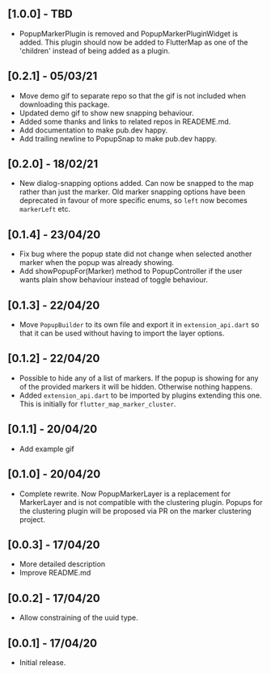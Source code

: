 ## [1.0.0] - TBD

* PopupMarkerPlugin is removed and PopupMarkerPluginWidget is added. This plugin
  should now be added to FlutterMap as one of the 'children' instead of being
  added as a plugin.

## [0.2.1] - 05/03/21

* Move demo gif to separate repo so that the gif is not included when downloading this package.
* Updated demo gif to show new snapping behaviour.
* Added some thanks and links to related repos in READEME.md.
* Add documentation to make pub.dev happy.
* Add trailing newline to PopupSnap to make pub.dev happy.

## [0.2.0] - 18/02/21

* New dialog-snapping options added. Can now be snapped to the map rather than
  just the marker. Old marker snapping options have been deprecated in favour of
  more specific enums, so `left` now becomes `markerLeft` etc.

## [0.1.4] - 23/04/20

* Fix bug where the popup state did not change when selected another marker when the popup was already showing.
* Add showPopupFor(Marker) method to PopupController if the user wants plain show behaviour instead of toggle behaviour.

## [0.1.3] - 22/04/20

* Move `PopupBuilder` to its own file and export it in `extension_api.dart` so that it can be used without having to import the layer options.

## [0.1.2] - 22/04/20

* Possible to hide any of a list of markers. If the popup is showing for any of the provided markers it will be hidden. Otherwise nothing happens.
* Added `extension_api.dart` to be imported by plugins extending this one. This is initially for `flutter_map_marker_cluster`.

## [0.1.1] - 20/04/20

* Add example gif

## [0.1.0] - 20/04/20

* Complete rewrite. Now PopupMarkerLayer is a replacement for MarkerLayer and
  is not compatible with the clustering plugin. Popups for the clustering plugin
  will be proposed via PR on the marker clustering project.

## [0.0.3] - 17/04/20

* More detailed description
* Improve README.md

## [0.0.2] - 17/04/20

* Allow constraining of the uuid type.

## [0.0.1] - 17/04/20

* Initial release.

